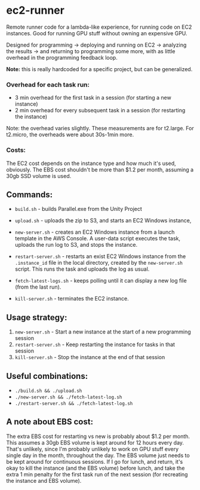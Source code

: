 # ec2-runner

Remote runner code for a lambda-like experience, for running code on EC2 instances. Good for running GPU stuff without owning an expensive GPU.

Designed for programming -> deploying and running on EC2 -> analyzing the results -> and returning to programming some more, with as little overhead in the programming feedback loop.

**Note:** this is really hardcoded for a specific project, but can be generalized.

### Overhead for each task run:
- 3 min overhead for the first task in a session (for starting a new instance)
- 2 min overhead for every subsequent task in a session (for restarting the instance)

Note: the overhead varies slightly. These measurements are for t2.large. For t2.micro, the overheads were about 30s-1min more.

### Costs:
The EC2 cost depends on the instance type and how much it's used, obviously. The EBS cost shouldn't be more than $1.2 per month, assuming a 30gb SSD volume is used.

## Commands:
* `build.sh` - builds Parallel.exe from the Unity Project
* `upload.sh` - uploads the zip to S3, and starts an EC2 Windows instance, 

* `new-server.sh` - creates an EC2 Windows instance from a launch template in the AWS Console. A user-data script executes the task, uploads the run log to S3, and stops the instance.
* `restart-server.sh` - restarts an exist EC2 Windows instance from the `.instance_id` file in the local directory, created by the `new-server.sh` script. This runs the task and uploads the log as usual.
* `fetch-latest-logs.sh` - keeps polling until it can display a new log file (from the last run).

* `kill-server.sh` - terminates the EC2 instance.

## Usage strategy:
1. `new-server.sh` - Start a new instance at the start of a new programming session
2. `restart-server.sh` - Keep restarting the instance for tasks in that session
3. `kill-server.sh` - Stop the instance at the end of that session

## Useful combinations:
* `./build.sh && ./upload.sh`
* `./new-server.sh && ./fetch-latest-log.sh`
* `./restart-server.sh && ./fetch-latest-log.sh`

## A note about EBS cost:
The extra EBS cost for restarting vs new is probably about $1.2 per month. This assumes a 30gb EBS volume is kept around for 12 hours every day. That's unlikely, since I'm probably unlikely to work on GPU stuff every single day in the month, throughout the day. The EBS volume just needs to be kept around for continuous sessions. If I go for lunch, and return, it's okay to kill the instance (and the EBS volume) before lunch, and take the extra 1 min penalty for the first task run of the next session (for recreating the instance and EBS volume).